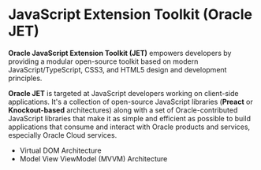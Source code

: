 # JavaScript Extension Toolkit (Oracle JET)

**Oracle JavaScript Extension Toolkit (JET)** empowers developers by providing a modular open-source toolkit based on modern JavaScript/TypeScript, CSS3, and HTML5 design and development principles. 

**Oracle JET** is targeted at JavaScript developers working on client-side applications. It's a collection of open-source JavaScript libraries (**Preact** or **Knockout-based** architectures) along with a set of Oracle-contributed JavaScript libraries that make it as simple and efficient as possible to build applications that consume and interact with Oracle products and services, especially Oracle Cloud services. 
<br>

- Virtual DOM Architecture
- Model View ViewModel (MVVM) Architecture 
